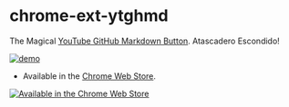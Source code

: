 # chrome-ext-ytghmd
The Magical [YouTube GitHub Markdown Button][storepage]. Atascadero Escondido!

[![demo][screenshot]][storepage]

+ Available in the [Chrome Web Store][storepage].

[![Available in the Chrome Web Store][storelogo]][storepage]

[storepage]: https://chrome.google.com/webstore/detail/youtube-github-markdown/lcjehhefigffecpjdaefoeohlpebffhl

[storelogo]: https://cloud.githubusercontent.com/assets/7258373/6788162/ee497942-d154-11e4-934d-ef386061181d.png "Available in the Chrome Web Store"

[screenshot]: https://cloud.githubusercontent.com/assets/7258373/8165563/43329ab4-1346-11e5-87d3-6f8423550f8b.png
